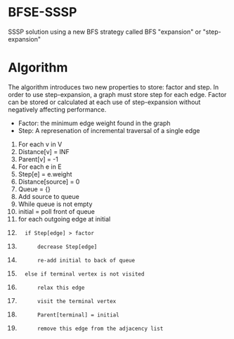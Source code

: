 # BFSE-SSSP
SSSP solution using a new BFS strategy called BFS "expansion"
or "step-expansion"

# Algorithm
The algorithm introduces two new properties to store: factor
and step. In order to use step-expansion, a graph must store 
step for each edge. Factor can be stored or calculated at each 
use of step-expansion without negatively affecting performance.

 * Factor: the minimum edge weight found in the graph
 * Step: A represenation of incremental traversal of a single edge

1. For each v in V
2.    Distance[v] = INF
3.    Parent[v] = -1
4. For each e in E
5.    Step[e] = e.weight
4. Distance[source] = 0
5. Queue = {}
7. Add source to queue
8. While queue is not empty
9.    initial = poll front of queue
10.   for each outgoing edge at initial
11.       if Step[edge] > factor
12.           decrease Step[edge]
13.           re-add initial to back of queue
14.       else if terminal vertex is not visited
15.           relax this edge
16.           visit the terminal vertex
17.           Parent[terminal] = initial
18.           remove this edge from the adjacency list
